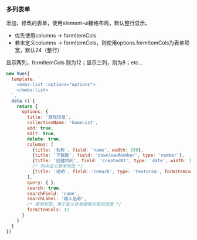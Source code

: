 ### 多列表单

添加，修改的表单，使用element-ui栅格布局，默认整行显示。

* 优先使用columns -> formItemCols
* 若未定义columns -> formItemCols，则使用options.formItemCols为表单项宽，默认24（整行）

显示两列，formItemCols 则为12；显示三列，则为8；etc...

```js
new Vue({
  template: `
    <mmbs-list :options="options">
    </mmbs-list>
  `,
  data () {
    return {
      options: {
        title: '游戏信息',
        collectionName: 'GameList',
        add: true,
        edit: true,
        delete: true,
        columns: [
          {title: '名称', field: 'name', width: 150},
          {title: '下载数', field: 'downloadNumber', type: 'number'},
          {title: '创建时间', field: 'createdAt', type: 'date', width: 150, edit: false, formatter(row, column, value) {return value.toLocaleDateString()}},
          /* 列中定义表单列宽 */
          {title: '说明', field: 'remark', type: 'textarea', formItemCols: 18}
        ],
        query: { },
        search: true,
        searchField: 'name',
        searchLabel: '输入名称',
        /* 表单列宽，用于定义表单栅格布局的宽度 */
        formItemCols: 12
      }
    }
  }
})

```